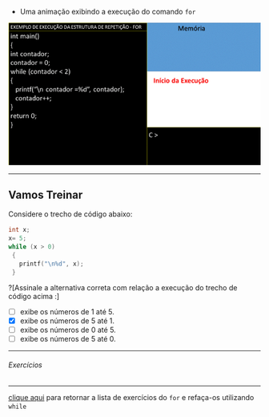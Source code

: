 + Uma animação exibindo a execução do comando ```for```

![while](/markdowns/estruturawhile.gif)

----
Vamos Treinar
----
Considere o trecho de código abaixo:                      
``` C                       
int x;    
x= 5;
while (x > 0)    
 {
   printf("\n%d", x);
 }
 ```                           
?[Assinale a alternativa correta com relação a execução do trecho de código acima :]
-[ ] exibe os números de 1 até 5.
-[x] exibe os números de 5 até 1.
-[ ] exibe os números de 0 até 5.
-[ ] exibe os números de 5 até 0.
----
###### Exercícios
----
[clique aqui](#headin) para retornar a lista de exercícios do ```for``` e refaça-os utilizando ```while```

